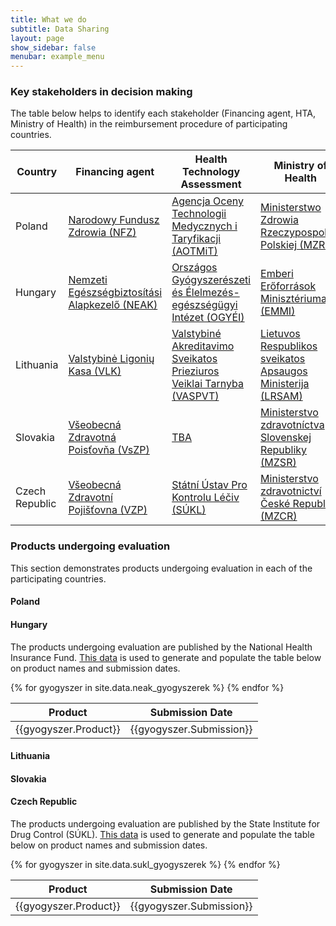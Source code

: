 ```yaml
---
title: What we do
subtitle: Data Sharing
layout: page
show_sidebar: false
menubar: example_menu
---
```


### Key stakeholders in decision making

The table below helps to identify each stakeholder (Financing agent, HTA, Ministry of Health) 
 in the reimbursement procedure of participating countries.

| Country       | Financing agent| Health Technology Assessment | Ministry of Health|
|---------------|----------------|------------------------------|-------------------|
| Poland        | [Narodowy Fundusz Zdrowia (NFZ)](http://www.nfz.gov.pl/) | [Agencja Oceny Technologii Medycznych i Taryfikacji (AOTMiT)](http://www.aotm.gov.pl/www/) | [Ministerstwo Zdrowia Rzeczypospolitej Polskiej (MZRP)](https://www.gov.pl/web/zdrowie/) |
| Hungary       | [Nemzeti Egészségbiztosítási Alapkezelő (NEAK)](http://www.neak.gov.hu) | [Országos Gyógyszerészeti és Élelmezés-egészségügyi Intézet (OGYÉI)](https://ogyei.gov.hu/tei) | [Emberi Erőforrások Minisztériuma (EMMI)](https://www.kormany.hu/hu/emberi-eroforrasok-miniszteriuma) |
| Lithuania     | [Valstybinė Ligonių Kasa (VLK)](http://www.vlk.lt/) | [Valstybiné Akreditavimo Sveikatos Prieziuros Veiklai Tarnyba (VASPVT)](http://www.vaspvt.gov.lt/) | [Lietuvos Respublikos sveikatos Apsaugos Ministerija (LRSAM)](http://sam.lrv.lt/lt/) |
| Slovakia      | [Všeobecná Zdravotná Poisťovňa (VsZP)](https://www.vszp.sk/) | [TBA]() | [Ministerstvo zdravotníctva Slovenskej Republiky (MZSR)](https://www.health.gov.sk/Titulka) |
| Czech Republic| [Všeobecná Zdravotní Pojišťovna (VZP)](https://www.vzp.cz/) | [Státní Ústav Pro Kontrolu Léčiv (SÚKL)](http://www.sukl.cz/) | [Ministerstvo zdravotnictví České Republiky (MZCR)](https://www.mzcr.cz/) |

### Products undergoing evaluation

This section demonstrates products undergoing evaluation in each of the participating countries.

#### Poland

#### Hungary

The products undergoing evaluation are published by the National Health Insurance Fund. [This data](www.neak.gov.hu/felso_menu/szakmai_oldalak/gyogyszer_segedeszkoz_gyogyfurdo_tamogatas/egeszsegugyi_vallalkozasoknak/gyartok_forgalomba_hozok/KERELEM_IND_ELJ_GYOGYSZ_TAPSZ.html7?target=_blank) is used to generate and populate the table below on product names and submission dates.

<table id="table_id">
<thead>
<tr>
<th>Product</th>
<th>Submission Date</th>
</tr>
</thead>
{% for gyogyszer in site.data.neak_gyogyszerek %}
  <tr>
    <td>{{gyogyszer.Product}}</td>
    <td>{{gyogyszer.Submission}}</td>
  </tr>
{% endfor %}
</table>

#### Lithuania

#### Slovakia

#### Czech Republic

The products undergoing evaluation are published by the State Institute for Drug Control (SÚKL). [This data](http://www.sukl.cz/sukl/prehled-spravnich-rizeni?target=blank) is used to generate and populate the table below on product names and submission dates.

<table id="table_id2">
<thead>
<tr>
<th>Product</th>
<th>Submission Date</th>
</tr>
</thead>
{% for gyogyszer in site.data.sukl_gyogyszerek %}
  <tr>
    <td>{{gyogyszer.Product}}</td>
    <td>{{gyogyszer.Submission}}</td>
  </tr>
{% endfor %}
</table>
